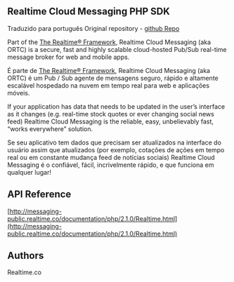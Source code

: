 ## Realtime Cloud Messaging PHP SDK
Traduzido para português
Original repository - [github Repo](https://github.com/realtime-framework/RealtimeMessaging-PHP)

Part of the [The Realtime® Framework](http://framework.realtime.co), Realtime Cloud Messaging (aka ORTC) is a secure, fast and highly scalable cloud-hosted Pub/Sub real-time message broker for web and mobile apps.

É parte de [The Realtime® Framework](http://framework.realtime.co), Realtime Cloud Messaging (aka ORTC) é um Pub / Sub agente de mensagens seguro, rápido e altamente escalável hospedado na nuvem em tempo real para web e aplicações móveis.


If your application has data that needs to be updated in the user’s interface as it changes (e.g. real-time stock quotes or ever changing social news feed) Realtime Cloud Messaging is the reliable, easy, unbelievably fast, “works everywhere” solution.

Se seu aplicativo tem dados que precisam ser atualizados na interface do usuário assim que atualizados (por exemplo, cotações de ações em tempo real ou em constante mudança feed de notícias sociais) Realtime Cloud Messaging é o confiável, fácil, incrivelmente rápido, e que funciona em qualquer lugar!


## API Reference
[http://messaging-public.realtime.co/documentation/php/2.1.0/Realtime.html](http://messaging-public.realtime.co/documentation/php/2.1.0/Realtime.html)


## Authors
Realtime.co

